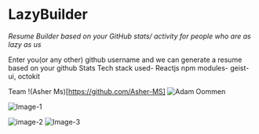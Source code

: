 # LazyBuilder
_Resume Builder based on your GitHub stats/ activity for people who are as lazy as us_
<br/>

Enter you(or any other) github username and we can generate a resume based on your github Stats
Tech stack used- Reactjs
npm modules- geist-ui, octokit

Team
!(Asher Ms)[https://github.com/Asher-MS]
![Adam Oommen](https://github.com/weberstills)

![Image-1](https://pic-hoster.net/images/2021/09/04/Screenshot-11.png)

![image-2](https://pic-hoster.net/images/2021/09/04/Screenshot-13.png)
![Image-3](https://pic-hoster.net/images/2021/09/04/Screenshot-16.png)

